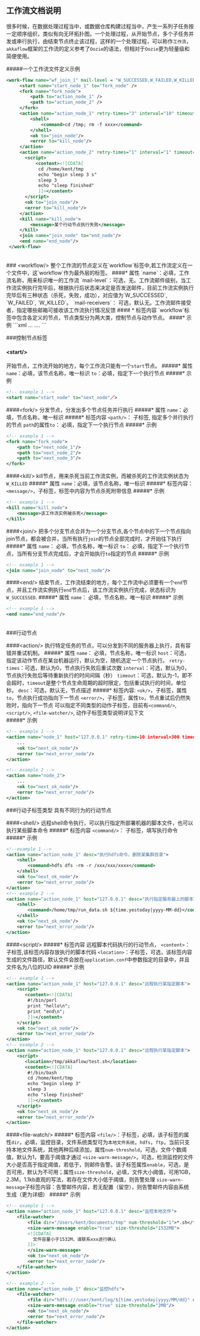 ## 工作流文档说明 
很多时候，在数据处理过程当中，或数据仓库构建过程当中，产生一系列子任务按一定顺序组织，类似有向无环拓扑图。一个处理过程，从开始节点，多个子任务并发或串行执行，由结束节点终止该过程，这样的一个处理过程，可以称作`工作流`，`akkaflow`框架的工作流的定义参考了`Oozie`的语法，但相对于`Oozie`更为轻量级和简便使用。


#####一个工作流文件定义示例
```xml
<work-flow name="wf_join_1" mail-level = "W_SUCCESSED,W_FAILED,W_KILLED" mail-receivers="15018735011@163.com,492005267@qq.com">
     <start name="start_node_1" to="fork_node" />
     <fork name="fork_node">
         <path to="action_node_1" />
         <path to="action_node_2" />
     </fork> 
     <action name="action_node_1" retry-times="3" interval="10" timeout="500" host="127.0.0.1" desc = "删除某文件">
         <shell>
             <command>cd /tmp; rm -f xxxx</command>
         </shell>
         <ok to="join_node"/>
         <error to="kill_node"/>
     </action>
     <action name="action_node_2" retry-times="1" interval="1" timeout="500" desc = "远程执行脚本">
       <script>
           <content><![CDATA[
            cd /home/kent/tmp
            echo "begin sleep 3 s"
            sleep 3
            echo "sleep finished"
            ]]></content>
       </script>
       <ok to="join_node"/>
       <error to="kill_node"/>
     </action>
     <kill name="kill_node">
         <message>某个行动节点执行失败</message>
     </kill>
     <join name="join_node" to="end_node"/>
     <end name="end_node"/>
 </work-flow>
```
</br>
### &lt;workflow/&gt;
整个工作流的节点定义在`workflow`标签中,若工作流定义在一个文件中，这`workflow`作为最外层的标签。
####* 属性
`name`：必填，工作流名称，用来标识唯一的工作流
`mail-level`：可选，无。工作流邮件级别，当工作流实例执行完毕后，根据执行后状态来决定是否发送邮件，目前工作流实例执行完毕后有三种状态（杀死，失败，成功），对应值为`W_SUCCESSED`, `W_FAILED`, `W_KILLED`。
`mail-receivers`： 可选，默认无。工作流邮件接受者，指定哪些邮箱可接收该工作流执行情况反馈
#### * 标签内容
`workflow`标签中包含各定义的节点，节点类型分为两大类，控制节点与动作节点。
####* 示例
```xml
<!-- example all paramter -->
<workflow name="wf_join_1" 
  mail-level = "W_SUCCESSED,W_FAILED,W_KILLED" 
  mail-receivers="15018735011@163.com,492005267@qq.com"
  desc="这是一个测试工作流">
...
</workflow>

<!-- example mini -->
<workflow name="wf_join_2">
	....
</workflow>
```
</br>

###控制节点标签

#### &lt;start/&gt;
开始节点，工作流开始的地方，每个工作流只能有一个`start`节点。
#####* 属性
`name`：必填，该节点名称，唯一标识
`to`：必填，指定下一个执行节点
#####* 示例
```xml
<!-- example 1 -->
<start name="start_node" to="next_node"／>
```

####&lt;fork/&gt;
分发节点，分发出多个节点任务并行执行
#####* 属性
`name`：必填，节点名称，唯一标识
#####* 标签内容
`<path/>`： 子标签, 指定多个并行执行的节点
`path`的属性`to`： 必填，指定下一个执行节点
#####* 示例
```xml
<!-- example 1 -->
<fork name="fork_node">
	<path to="next_node_1"/>
	<path to="next_node_2"/>
	<path to="next_node_3"/>
</fork>
```

####&lt;kill/&gt;
kill节点，用来杀死当前工作流实例，而被杀死的工作流实例状态为`W_KILLED`
#####* 属性
`name`：必填，该节点名称，唯一标识
#####* 标签内容：
`<message/>`，子标签，标签中内容为节点杀死附带信息
#####* 示例
```xml
<!-- example 1 -->
<kill name="kill_node">
	<message>该工作流实例被杀死</message>
</kill>
```

####&lt;join/&gt; 
把多个分支节点合并为一个分支节点,各个节点中的下一个节点指向join节点，都会被合并，当所有执行`join`的节点全部完成时，才开始往下执行
#####* 属性
`name`： 必填，节点名称，唯一标识
`to`： 必填，指定下一个执行节点，当所有分支节点完成后，才会开始执行`to`指定的节点
#####* 示例
```xml
<!-- example 1 -->
<join name="join_node" to="next_node"/>
```
####&lt;end/&gt;
结束节点，工作流结束的地方，每个工作流中必须要有一个`end`节点，并且工作流实例执行`end`节点后，该工作流实例执行完成，状态标识为`W_SUCCESSED`.
#####* 属性
`name`： 必填，节点名称，唯一标识
#####* 示例
```xml
<!-- example 1 -->
<end name="end_node"/>
```
</br>
###行动节点

####&lt;action/&gt; 
执行特定任务的节点，可以分发到不同的服务器上执行，具有容错并重试机制。
#####* 属性
`name`： 必填，节点名称，唯一标识
`host`：可选，指定该动作节点在某台机器运行，默认为空，随机选定一个节点执行。
`retry-times`：可选，默认为0，节点执行失败后重试次数
`interval`：可选，默认为0，节点执行失败后等待重新执行的时间间隔（秒）
`timeout`：可选，默认为-1，即不会超时，`timeout`是整个节点生命周期的超时限定，包括重试执行的时间，单位秒。
`desc`：可选，默认无，节点描述
#####* 标签内容: 
`<ok/>`，子标签，属性`to`，节点执行成功指向下一节点
`<error/>`，子标签，属性`to`，节点重试后仍然失败时，指向下一节点
可以指定不同类型的动作子标签，目前有`<command/>`, `<script/>`, `<file-watcher/>`, 动作子标签类型说明详见下文
</br>
#####* 示例
```xml
<!-- example 1 -->
<action name="node_1" host="127.0.0.1" retry-time=10 interval=300 timeout=6000 desc="action example desc">
	...
	<ok to="next_ok_node"/>
	<error to="next_error_node"/>
</action>

<!-- example 2 -->
<action name="node_2">
	...
	<ok to="next_ok_node"/>
	<error to="next_error_node"/>
</action>
```

###行动子标签类型
具有不同行为的行动节点

####&lt;shell/&gt;
远程shell命令执行，可以执行指定所部署机器的脚本文件，也可以执行某些脚本命令
#####* 标签内容
`<command/>`： 子标签，填写执行命令
#####* 示例
```xml
<!--example 1 -->
<action name="action_node_1" desc="执行hdfs命令，删除某集群目录">
    <shell>
        <command>hdfs dfs -rm -r /xxx/xxx/xxxx</command>
    </shell>
    <ok to="next_ok_node"/>
	<error to="next_error_node"/>
</action>
<!-- example 2 -->
<action name="action_node_1" host="127.0.0.1" desc="执行指定服务器上的脚本文件">
    <shell>
        <command>/home/tmp/run_data.sh ${time.yestoday|yyyy-MM-dd}</command>
    </shell>
    <ok to="next_ok_node"/>
	<error to="next_error_node"/>
</action>
```
####&lt;script/&gt;
#####* 标签内容
远程脚本代码执行的行动节点，
`<content>`：子标签,该标签内容存放执行的脚本代码
`<location>`：子标签，可选，该标签内容生成的文件路径，默认文件会放在`application.conf`中参数指定的目录中，并且文件名为八位的UID
#####* 示例
```xml
<!-- example 1 -->
<action name="action_node_1" host="127.0.0.1" desc="远程执行某指定脚本">
	<script>
	   <content><![CDATA[
	    #!/bin/perl
	    print "hello\n";
	    print "end\n";
	    ]]></content>
	</script>
	<ok to="next_ok_node"/>
	<error to="next_error_node"/>
</action>
<!-- example 2 -->
<action name="action_node_1" host="127.0.0.1" desc="远程执行某指定脚本">
	<script>
	   <location>/tmp/akkaflow/test.sh</location>
	   <content><![CDATA[
	    #!/bin/bash
	    cd /home/kent/tmp
	    echo "begin sleep 3"
	    sleep 3
	    echo "sleep finished"
	    ]]></content>
	</script>
	<ok to="next_ok_node"/>
	<error to="next_error_node"/>
</action>
```
####&lt;file-watch/&gt;
#####* 标签内容
`<file/>`：子标签，必填，该子标签的属性`dir`，必填，监控目录，文件系统类型可为`本地文件系统`，`hdfs`，`ftp`，当前只支持本地文件系统，其他两种后续添加，属性`num-threshold`，可选，文件个数阈值，默认为1，要高于阈值才通过
`<size-warn-message/>`，可选，检测监控的文件大小是否高于指定阈值，若低于，则邮件告警。该子标签属性`enable`，可选，是否可用，默认为不可用；属性`size-threshold`，必填，文件大小阈值，可用1GB，2.3M，1.1kb直观的写法，若存在文件大小低于阈值，则告警处理
`size-warn-message`子标签内容：告警邮件内容，若无配置（留空），则告警邮件内容由系统生成（更为详细）
#####* 示例
```xml
<!-- example 1 -->
<action name="action_node_1" host="127.0.0.1" desc="监控本地文件">
	<file-watcher>
	    <file dir="/Users/kent/Documents/tmp" num-threshold="1">*.sh</file>
	    <size-warn-message enable="true" size-threshold="1532MB">
	    <![CDATA[
	      文件容量小于1532M，请联系xxx进行确认
	    ]]>
	    </size-warn-message>
	    <ok to="next_ok_node"/>
		<error to="next_error_node"/>
	</file-watcher>
</action>

<!-- example 2 -->
<action name="action_node_1" desc="监控hdfs">
	<file-watcher>
	    <file dir="hdfs:///user/kent/log/${time.yestoday|yyyy/MM/dd}" num-threshold="1">*.sh</file>
	    <size-warn-message enable="true" size-threshold="2MB"/>
	    <ok to="next_ok_node"/>
		<error to="next_error_node"/>
	</file-watcher>
</action>
```

